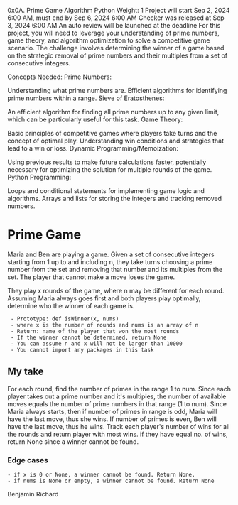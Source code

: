 0x0A. Prime Game
Algorithm
Python
Weight: 1
Project will start Sep 2, 2024 6:00 AM, must end by Sep 6, 2024 6:00 AM
Checker was released at Sep 3, 2024 6:00 AM
An auto review will be launched at the deadline
For this project, you will need to leverage your understanding of prime numbers, game theory, and algorithm optimization to solve a competitive game scenario. The challenge involves determining the winner of a game based on the strategic removal of prime numbers and their multiples from a set of consecutive integers.

Concepts Needed:
Prime Numbers:

Understanding what prime numbers are.
Efficient algorithms for identifying prime numbers within a range.
Sieve of Eratosthenes:

An efficient algorithm for finding all prime numbers up to any given limit, which can be particularly useful for this task.
Game Theory:

Basic principles of competitive games where players take turns and the concept of optimal play.
Understanding win conditions and strategies that lead to a win or loss.
Dynamic Programming/Memoization:

Using previous results to make future calculations faster, potentially necessary for optimizing the solution for multiple rounds of the game.
Python Programming:

Loops and conditional statements for implementing game logic and algorithms.
Arrays and lists for storing the integers and tracking removed numbers.

# Prime Game

Maria and Ben are playing a game. Given a set of consecutive integers starting from 1 up to and including n, they take turns choosing a prime number from the set and removing that number and its multiples from the set. The player that cannot make a move loses the game.

They play x rounds of the game, where n may be different for each round. Assuming Maria always goes first and both players play optimally, determine who the winner of each game is.

     - Prototype: def isWinner(x, nums)
     - where x is the number of rounds and nums is an array of n
     - Return: name of the player that won the most rounds
     - If the winner cannot be determined, return None
     - You can assume n and x will not be larger than 10000
     - You cannot import any packages in this task

## My take

For each round, find the number of primes in the range 1 to num.
Since each player takes out a prime number and it's multiples, the number of available moves equals the number of prime numbers in that range (1 to num).
Since Maria always starts, then if number of primes in range is odd, Maria will have the last move, thus she wins. If number of primes is even, Ben will have the last move, thus he wins.
Track each player's number of wins for all the rounds and return player with most wins. if they have equal no. of wins, return None since a winner cannot be found.

### Edge cases

    - if x is 0 or None, a winner cannot be found. Return None.
    - if nums is None or empty, a winner cannot be found. Return None

Benjamin Richard
